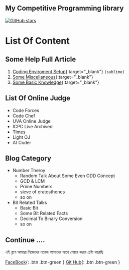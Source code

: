

## My Competitive Programming library
[![GitHub stars](https://img.shields.io/github/stars/anikakash/Sports-Programming.svg?style=social&label=Stars)](https://github.com/anikakash/Sports-Programming)

# List Of Content

<!-- | Topic Name              | Link / Refarence                                                                              |
| :---------------------: | :-------------------------------------------------------------------------------------------: |
| Starting Guide          | [By DIU ACM](http://acm.daffodilvarsity.edu.bd/about/){:target="\_blank"}                     |
| Coding Enviroment Setup | [Click Here](Blog/sublime.md){:target="\_blank"}                                              | -->

## Some Help Full Article
1. [Coding Enviroment Setup](Blog/sublime.md){:target="\_blank"} `(sublime)`
2. [Some Miscellaneous](Blog/mis.md){:target="\_blank"}
3. [Some Basic Knowledge](Blog/cfmis.md){:target="\_blank"}

## List Of Online Judge
- Code Forces
- Code Chef
- UVA Online Judge
- ICPC Live Archived
- Times
- Light OJ
- At Coder

## Blog Category
- Number Theroy
  - Random Talk About Some Even ODD Concept
  - GCD & LCM
  - Prime Numbers
  - sieve of eratosthenes
  - so on
- Bit Related Talks
  - Basic Bit
  - Some Bit Related Facts
  - Decimal To Binary Conversion
  - so on
  

## Continue ....
এই ব্লগে আমারা নিজেদের নলেজ আপাদের সাথে শেয়ার করার চেষ্টা করেছি

[FaceBook](https://www.facebook.com/anikdash.akash/){: .btn .btn-green } 
[Git Hub](https://github.com/anikakash){: .btn .btn-green }
